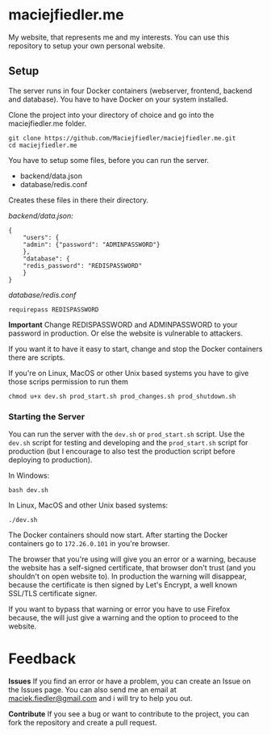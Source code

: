 
# maciejfiedler.me

My website, that represents me and my interests. You can use this repository to setup your own personal website.
## Setup
The server runs in four Docker containers (webserver, frontend, backend and database).
You have to have Docker on your system installed.

Clone the project into your directory of choice and go into the maciejfiedler.me folder.

    git clone https://github.com/Maciejfiedler/maciejfiedler.me.git
    cd maciejfiedler.me

You have to setup some files, before you can run the server.

 - backend/data.json
 - database/redis.conf

Creates these files in there their directory.

*backend/data.json:* 

  	{ 
	    "users": {
		"admin": {"password": "ADMINPASSWORD"}
	    },
	    "database": {
		"redis_password": "REDISPASSWORD"
	    }
	}
*database/redis.conf*

    requirepass REDISPASSWORD
**Important**
Change REDISPASSWORD and ADMINPASSWORD to your password in production. Or else the website is vulnerable to attackers.

If you want it to have it easy to start, change and stop the Docker containers there are scripts. 

If you're on Linux, MacOS or other Unix based systems you have to give those scrips permission to run them

    chmod u+x dev.sh prod_start.sh prod_changes.sh prod_shutdown.sh 

### Starting the Server
You can run the server with the `dev.sh` or `prod_start.sh` script. Use the `dev.sh` script for testing and developing and the `prod_start.sh` script for production (but I encourage to also test the production script before deploying to production).

In Windows:

    bash dev.sh
In Linux, MacOS and other Unix based systems:

    ./dev.sh

The Docker containers should now start.
After starting the Docker containers go to `172.26.0.101` in you're browser.

The browser that you're using will give you an error or a warning, because the website has a self-signed certificate, that browser don't trust (and you shouldn't on open website to). In production the warning will disappear, because the certificate is then signed by Let's Encrypt, a well known SSL/TLS  certificate signer.

If you want to bypass that warning or error you have to use Firefox because, the will just give a warning and the option to proceed to the website.

# Feedback
**Issues**
If you find an error or have a problem, you can create an Issue on the Issues page. You can also send me an email at  [maciek.fiedler@gmail.com](mailto:maciek.fiedler@gmail.com) and i will try to help you out.

**Contribute**
If you see a bug or want to contribute to the project, you can fork the repository and create a pull request.


